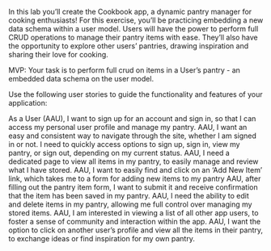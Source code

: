 In this lab you’ll create the Cookbook app, a dynamic pantry manager for cooking enthusiasts! For this exercise, you’ll be practicing embedding a new data schema within a user model. Users will have the power to perform full CRUD operations to manage their pantry items with ease. They’ll also have the opportunity to explore other users’ pantries, drawing inspiration and sharing their love for cooking.

MVP: Your task is to perform full crud on items in a User’s pantry - an embedded data schema on the user model.

Use the following user stories to guide the functionality and features of your application:

As a User (AAU), I want to sign up for an account and sign in, so that I can access my personal user profile and manage my pantry.
AAU, I want an easy and consistent way to navigate through the site, whether I am signed in or not. I need to quickly access options to sign up, sign in, view my pantry, or sign out, depending on my current status.
AAU, I need a dedicated page to view all items in my pantry, to easily manage and review what I have stored.
AAU, I want to easily find and click on an ‘Add New Item’ link, which takes me to a form for adding new items to my pantry
AAU, after filling out the pantry item form, I want to submit it and receive confirmation that the item has been saved in my pantry.
AAU, I need the ability to edit and delete items in my pantry, allowing me full control over managing my stored items.
AAU, I am interested in viewing a list of all other app users, to foster a sense of community and interaction within the app.
AAU, I want the option to click on another user’s profile and view all the items in their pantry, to exchange ideas or find inspiration for my own pantry.

